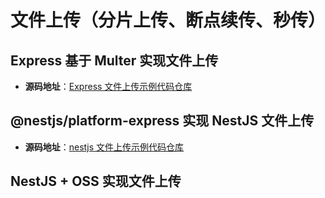 # 文件上传（分片上传、断点续传、秒传）

## Express 基于 Multer 实现文件上传
- **源码地址**：[Express 文件上传示例代码仓库](https://github.com/qiaorui-shi/Front-End-All-Examples/tree/master/express-upload-demo)

## @nestjs/platform-express 实现 NestJS 文件上传
- **源码地址**：[nestjs 文件上传示例代码仓库](https://github.com/qiaorui-shi/Front-End-All-Examples/tree/master/nest-upload-demo)


## NestJS + OSS 实现文件上传
